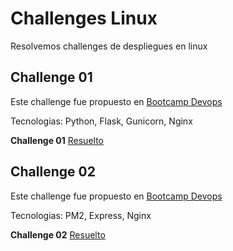 # Challenges Linux

Resolvemos challenges de despliegues en linux

## Challenge 01

Este challenge fue propuesto en [Bootcamp Devops](https://bootcamp.295devops.com/Linux/challenge-linux/challenge-02)

Tecnologias: Python, Flask, Gunicorn, Nginx

**Challenge 01** [Resuelto](./challenge01/README.md)

## Challenge 02

Este challenge fue propuesto en [Bootcamp Devops](https://bootcamp.295devops.com/Linux/challenge-linux/challenge-01)

Tecnologias: PM2, Express, Nginx

**Challenge 02** [Resuelto](./challenge02/README.md)